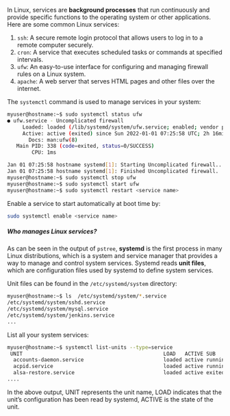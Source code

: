 In Linux, services are **background processes** that run continuously and provide specific functions to the operating system or other applications. Here are some common Linux services:
1. `ssh`: A secure remote login protocol that allows users to log in to a remote computer securely.
1. `cron`: A service that executes scheduled tasks or commands at specified intervals.
1. `ufw`: An easy-to-use interface for configuring and managing firewall rules on a Linux system.
1. `apache`: A web server that serves HTML pages and other files over the internet.

The `systemctl` command is used to manage services in your system:
```bash
myuser@hostname:~$ sudo systemctl status ufw
● ufw.service - Uncomplicated firewall
     Loaded: loaded (/lib/systemd/system/ufw.service; enabled; vendor preset: enabled)
     Active: active (exited) since Sun 2022-01-01 07:25:58 UTC; 2h 16min ago
       Docs: man:ufw(8)
   Main PID: 338 (code=exited, status=0/SUCCESS)
        CPU: 1ms

Jan 01 07:25:58 hostname systemd[1]: Starting Uncomplicated firewall...
Jan 01 07:25:58 hostname systemd[1]: Finished Uncomplicated firewall.
myuser@hostname:~$ sudo systemctl stop ufw
myuser@hostname:~$ sudo systemctl start ufw
myuser@hostname:~$ sudo systemctl restart <service name>
```
Enable a service to start automatically at boot time by:
```bash
sudo systemctl enable <service name>
```
##### *Who manages Linux services?*
As can be seen in the output of `pstree`, **systemd** is the first process in many Linux distributions, which is a system and service manager that provides a way to manage and control system services. Systemd reads **unit files**, which are configuration files used by systemd to define system services.

Unit files can be found in the `/etc/systemd/system` directory:
```bash
myuser@hostname:~$ ls  /etc/systemd/system/*.service
/etc/systemd/system/sshd.service
/etc/systemd/system/mysql.service
/etc/systemd/system/jenkins.service
...
```
List all your system services:
```bash
myuser@hostname:~$ systemctl list-units --type=service
 UNIT                                              LOAD   ACTIVE SUB     DESCRIPTION                
  accounts-daemon.service                          loaded active running Accounts Service           
  acpid.service                                    loaded active running ACPI event daemon          
  alsa-restore.service                             loaded active exited  Save/Restore Sound Card 
....
```
In the above output, UNIT represents the unit name, LOAD indicates that the unit’s configuration has been read by systemd, ACTIVE is the state of the unit.